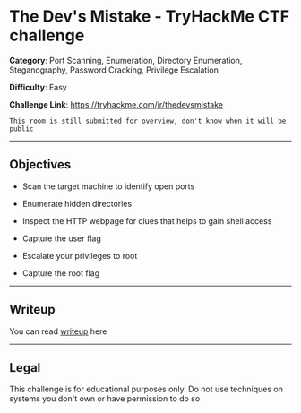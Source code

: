 # The Dev's Mistake - TryHackMe CTF challenge

**Category**: Port Scanning, Enumeration, Directory Enumeration, Steganography, Password Cracking, Privilege Escalation  

**Difficulty**: Easy

**Challenge Link**: https://tryhackme.com/jr/thedevsmistake

`This room is still submitted for overview, don't know when it will be public`

---

## Objectives

- Scan the target machine to identify open ports

- Enumerate hidden directories 

- Inspect the HTTP webpage for clues that helps to gain shell access

- Capture the user flag

- Escalate your privileges to root

- Capture the root flag 

---

## Writeup

You can read [writeup](writeup/TryHackMe-thedevsmistake-writeup.md) here

---

## Legal

This challenge is for educational purposes only. Do not use techniques on systems you don't own or have permission to do so
